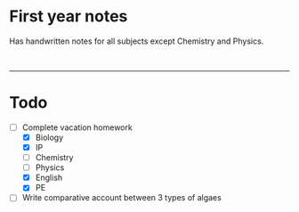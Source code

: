 # First year notes

Has handwritten notes for all subjects except Chemistry and Physics.

<br>


--- 

# Todo

- [ ] Complete vacation homework
    - [x] Biology 
    - [x] IP 
    - [ ] Chemistry
    - [ ] Physics 
    - [x] English 
    - [x] PE 
- [ ] Write comparative account between 3 types of algaes